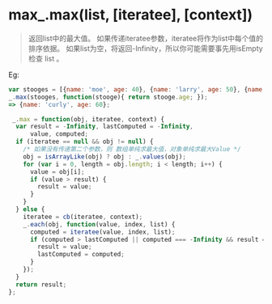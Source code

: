 # max_.max(list, [iteratee], [context]) 
> 返回list中的最大值。
> 如果传递iteratee参数，iteratee将作为list中每个值的排序依据。
> 如果list为空，将返回-Infinity，所以你可能需要事先用isEmpty检查 list 。

Eg:
```js
var stooges = [{name: 'moe', age: 40}, {name: 'larry', age: 50}, {name: 'curly', age: 60}];
_.max(stooges, function(stooge){ return stooge.age; });
=> {name: 'curly', age: 60};
```

```js
 _.max = function(obj, iteratee, context) {
  var result = -Infinity, lastComputed = -Infinity,
      value, computed;
  if (iteratee == null && obj != null) {
    /* 如果没有传递第二个参数，则 数组单纯求最大值，对象单纯求最大Value */
    obj = isArrayLike(obj) ? obj : _.values(obj);
    for (var i = 0, length = obj.length; i < length; i++) {
      value = obj[i];
      if (value > result) {
        result = value;
      }
    }
  } else {
    iteratee = cb(iteratee, context);
    _.each(obj, function(value, index, list) {
      computed = iteratee(value, index, list);
      if (computed > lastComputed || computed === -Infinity && result === -Infinity) {
        result = value;
        lastComputed = computed;
      }
    });
  }
  return result;
};
```